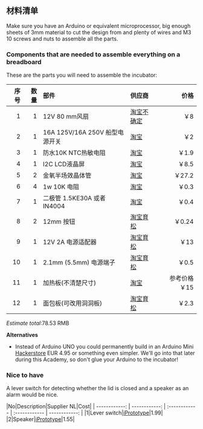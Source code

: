 ## 材料清单

Make sure you have an Arduino or equivalent microprocessor, big enough sheets of 3mm material to cut the design from and plenty of wires and M3 10 screws and nuts to assemble all the parts.

### Components that are needed to assemble everything on a breadboard

These are the parts you will need to assemble the incubator:

|序号|数量|部件|供应商|价格|
| ------------: | ------------: | :------------ | :------------ | ------------: |
|1|1|12V 80 mm风扇|[淘宝不确定](https://s.taobao.com/search?q=%E9%A3%8E%E6%89%8712V+80+mm&imgfile=&js=1&stats_click=search_radio_all%3A1&initiative_id=staobaoz_20170701&ie=utf8)|￥8|
|2|1|16A 125V/16A 250V 船型电源开关|[淘宝](https://s.taobao.com/search?q=16A+125V%E8%88%B9%E5%9E%8B%E7%94%B5%E6%BA%90%E5%BC%80%E5%85%B3&imgfile=&commend=all&ssid=s5-e&search_type=item&sourceId=tb.index&spm=a21bo.50862.201856-taobao-item.1&ie=utf8&initiative_id=tbindexz_20170703)|￥2|
|3|1|防水10K NTC热敏电阻|[淘宝](https://item.taobao.com/item.htm?spm=a230r.1.14.20.ebb2eb2v6Q6Pk&id=39488699888&ns=1&abbucket=9#detail)|￥1.9|
|4|1|I2C LCD液晶屏|[淘宝](https://item.taobao.com/item.htm?spm=a1z10.3-c-s.w4002-14787471870.21.f0ce84aVpehZJ&id=20003403716)|￥8.5|
|5|2|金氧半场效晶体管|[淘宝](https://detail.tmall.com/item.htm?spm=a230r.1.14.13.ebb2eb22M6xly&id=550793941940&cm_id=140105335569ed55e27b&abbucket=9)|￥27.2|
|6|4|1w 10K 电阻|[淘宝](https://detail.tmall.com/item.htm?id=17931539065&ali_refid=a3_430583_1006:1104520036:N:10k%201w%E7%94%B5%E9%98%BB:95ec76c1cd6f45b967b6965f2bbfeb9a&ali_trackid=1_95ec76c1cd6f45b967b6965f2bbfeb9a&spm=a230r.1.14.3.ebb2eb2ijlCTV)|￥0.3|
|7|1|二极管  1.5KE30A 或者 IN4004|[淘宝](https://detail.tmall.com/item.htm?spm=a230r.1.14.13.ebb2eb2f3HdcI&id=44068219809&cm_id=140105335569ed55e27b&abbucket=9)|￥0.4|
|8|2|12mm 按钮|[淘宝育松](https://item.taobao.com/item.htm?spm=a1z10.3-c-s.w4002-14787471870.9.f0ce84ae78fGt&id=178523035)|￥0.24|
|9|1|12V 2A 电源适配器|[淘宝育松](https://item.taobao.com/item.htm?spm=a1z10.3-c-s.w4002-14787471870.21.7a787e4f2pjIPg&id=5508192173)|￥13|
|10|1|2.1mm (5.5mm) 电源端子|[淘宝育松](https://item.taobao.com/item.htm?spm=a1z10.3-c-s.w4002-14787471870.9.f0ce84a6IUTJK&id=542227442516)|￥0.5|
|11|1|加热板(不清楚尺寸)|[淘宝](https://item.taobao.com/item.htm?id=41144584218&ali_refid=a3_420434_1006:1109838798:N:%E5%8A%A0%E7%83%AD%E8%86%9C:53a973808dcbc05567f9690dc4ac721c&ali_trackid=1_53a973808dcbc05567f9690dc4ac721c&spm=a230r.1.1957635.11.ebb2eb2DhHlca)|参考价格￥15|
|12|1|面包板(可改用洞洞板)|[淘宝育松](https://item.taobao.com/item.htm?spm=a1z10.3-c-s.w4002-14787471870.12.f0ce84aRUv88Z&id=15750094871)|￥2.3|

*Estimate total*:78.53 RMB


**Alternatives**

* Instead of Arduino UNO you could permanently build in an Arduino Mini [Hackerstore](https://www.hackerstore.nl/Artikel/90) EUR 4.95 or something even simpler. We'll go into that later during this Academy, so don't glue your Arduino to the incubator!

### Nice to have

A lever switch for detecting whether the lid is closed and a speaker as an alarm would be nice.

|No|Description|Supplier NL|Cost|
| ------------: | ------------: | :------------ | :------------ | ------------: |
|1|Lever switch|[iPrototype](https://iprototype.nl/products/components/buttons-switches/micro-switch-right-lever)|1.99|
|2|Speaker|[iPrototype](https://iprototype.nl/products/components/overige/piezo)|1.55|
